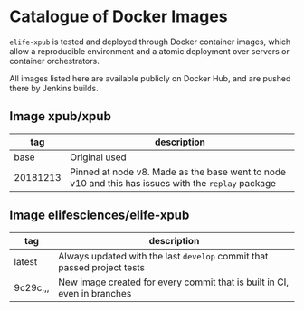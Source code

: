 # Catalogue of Docker Images

`elife-xpub` is tested and deployed through Docker container images, which allow a reproducible environment and a atomic deployment over servers or container orchestrators.

All images listed here are available publicly on Docker Hub, and are pushed there by Jenkins builds.

## Image xpub/xpub

| tag      | description                                                                                        |
| -------- | -------------------------------------------------------------------------------------------------- |
| base     | Original used                                                                                      |
| 20181213 | Pinned at node v8. Made as the base went to node v10 and this has issues with the `replay` package |

## Image elifesciences/elife-xpub

| tag      | description                                                              |
| -------- | ------------------------------------------------------------------------ |
| latest   | Always updated with the last `develop` commit that passed project tests  |
| 9c29c,,, | New image created for every commit that is built in CI, even in branches |

